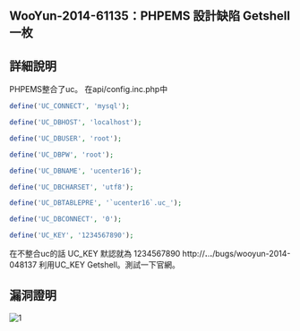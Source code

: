 ## WooYun-2014-61135：PHPEMS 設計缺陷 Getshell一枚

## **詳細說明**

PHPEMS整合了uc。
在api/config.inc.php中
```PHP
define('UC_CONNECT', 'mysql');

define('UC_DBHOST', 'localhost');

define('UC_DBUSER', 'root');

define('UC_DBPW', 'root');

define('UC_DBNAME', 'ucenter16');

define('UC_DBCHARSET', 'utf8');

define('UC_DBTABLEPRE', '`ucenter16`.uc_');

define('UC_DBCONNECT', '0');

define('UC_KEY', '1234567890');
```
在不整合uc的話 UC_KEY 默認就為 1234567890
http://**.**.**.**/bugs/wooyun-2014-048137
利用UC_KEY Getshell。測試一下官網。

## **漏洞證明**
![1](https://raw.githubusercontent.com/dyeat/PDF/master/%E8%AB%96PHP%E5%B8%B8%E8%A6%8B%E7%9A%84%E6%BC%8F%E6%B4%9E/images/3/3.24/3.24-1.jpg)